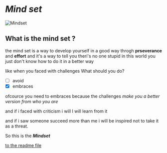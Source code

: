 # *Mind set*
![Mindset](https://3kllhk1ibq34qk6sp3bhtox1-wpengine.netdna-ssl.com/wp-content/uploads/2015/11/growth-mindset.png)

## What is the mind set ?

the mind set is a way to develop yourself in a good way throgh **prseverance** and **effort**
and it's a way to tell you theri's no one stupid in this world you just don't know how to do it in a better way 

like when you faced with challenges What should you do?
- [ ] avoid
- [x] embraces

ofcource you need to embraces because the challenges *make you a better version from who you are* 

and if i faced with criticism i will I will learn from it 

and if i saw someone succeed more than me i will be inspired not to take it as a threat.

So this is the ***Mindset***

[to the readme file](https://mahmoudghnnam.github.io/reading-notes/)
